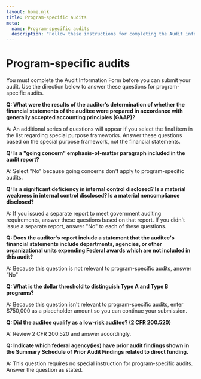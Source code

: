 ```yaml
---
layout: home.njk
title: Program-specific audits
meta:
  name: Program-specific audits
  description: "Follow these instructions for completing the Audit information form for program-specific audits.
---
```


# Program-specific audits

You must complete the Audit Information Form before you can submit your audit. Use the direction below to answer these questions for program-specific audits.

**Q: What were the results of the auditor’s determination of whether the financial statements of the auditee were prepared in accordance with generally accepted accounting principles (GAAP)?**

A: An additional series of questions will appear if you select the final item in the list regarding special purpose frameworks. Answer these questions based on the special purpose framework, not the financial statements.

**Q: Is a "going concern" emphasis-of-matter paragraph included in the audit report?**

A: Select "No" because going concerns don't apply to program-specific audits.

**Q: Is a significant deficiency in internal control disclosed? Is a material weakness in internal control disclosed? Is a material noncompliance disclosed?**

A: If you issued a separate report to meet government auditing requirements, answer these questions based on that report. If you didn't issue a separate report, answer "No" to each of these questions.

**Q: Does the auditor's report include a statement that the auditee's financial statements include departments, agencies, or other organizational units expending Federal awards which are not included in this audit?**

A: Because this question is not relevant to program-specific audits, answer “No”

**Q: What is the dollar threshold to distinguish Type A and Type B programs?**

A: Because this question isn't relevant to program-specific audits, enter $750,000 as a placeholder amount so you can continue your submission.

**Q: Did the auditee qualify as a low-risk auditee? (2 CFR 200.520)**

A: Review 2 CFR 200.520 and answer accordingly.

**Q: Indicate which federal agency(ies) have prior audit findings shown in the Summary Schedule of Prior Audit Findings related to direct funding.**

A: This question requires no special instruction for program-specific audits. Answer the question as stated.